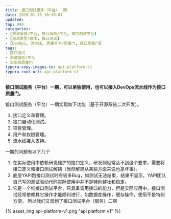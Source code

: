 ```yaml
---
title: 接口测试服务（平台）一期
date: 2020-01-15 10:20:01
updated: 
top: 940
categories: 
- [测试服务/平台, 核心服务/平台, 接口测试平台]
- [测试类型/技术, 接口测试]
- [DevOps, 流水线, 质量关卡/质量门, 接口质量门]
tags:
- 接口测试
- 测试服务/平台
- 流水线质量门
typora-copy-images-to: api-platform-v1
typora-root-url: api-platform-v1
---
```


**接口测试服务（平台）一期，可以单独使用，也可以接入DevOps流水线作为接口质量门。**

接口测试服务（平台）一期实现如下功能（基于开源系统二次开发）。
1. 接口定义和管理。
2. 接口自动化测试。
3. 项目管理。
4. 用户和权限管理。
5. 流水线接入支持。

一期的问题有以下几个
1. 在实际使用中依赖研发维护的接口定义，研发侧经常达不到这个要求，需要将接口定义和接口测试解耦（当然解耦从某些方面来说也是坏事）。
2. 底层YAPI跑接口测试时有较多Bug，如测试无法结束，结果不显示，YAPI团队自己写的测试驱动代码实际使用中并不是特别健壮和稳定。
3. 它是一个纯接口测试平台，只具备调用接口的能力，但是实际应用中，接口测试经常依赖其它操作才能顺利进行，如数据库操作，缓存操作，使用不是特别方便。
所以我们又规划了接口测试平台（服务）二期

{% asset_img api-platform-v1.png "api platform v1" %}